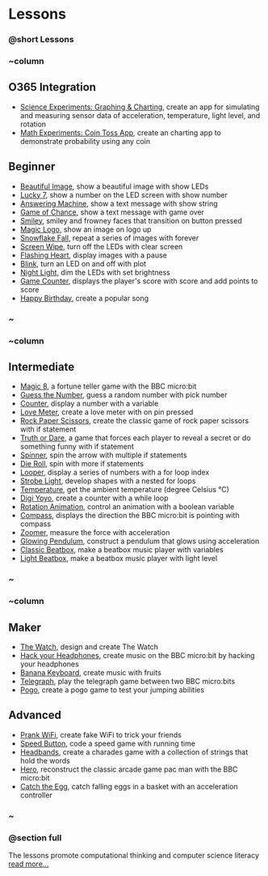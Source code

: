 # Lessons 


### @short Lessons

### ~column 

## O365 Integration
* [Science Experiments: Graphing & Charting](/lessons/charting), create an app for simulating and measuring sensor data of acceleration, temperature, light level, and rotation 
* [Math Experiments: Coin Toss App](/lessons/probability), create an charting app to demonstrate probability using any coin

## Beginner

* [Beautiful Image](/lessons/beautiful-image), show a beautiful image with show LEDs
* [Lucky 7](/lessons/lucky-7), show a number on the LED screen with show number
* [Answering Machine](/lessons/answering-machine), show a text message with show string
* [Game of Chance](/lessons/game-of-chance), show a text message with game over
* [Smiley,](/lessons/smiley) smiley and frowney faces that transition on button pressed
* [Magic Logo,](/lessons/magic-logo) show an image on logo up
* [Snowflake Fall](/lessons/snowflake-fall), repeat a series of images with forever
* [Screen Wipe](/lessons/screen-wipe), turn off the LEDs with clear screen
* [Flashing Heart](/lessons/flashing-heart), display images with a pause
* [Blink](/lessons/blink), turn an LED on and off with plot
* [Night Light](/lessons/night-light), dim the LEDs with set brightness
* [Game Counter](/lessons/game-counter), displays the player's score with score and add points to score
* [Happy Birthday](/lessons/happy-birthday), create a popular song

### ~

### ~column 

## Intermediate

* [Magic 8](/lessons/magic-8), a fortune teller game with the BBC micro:bit
* [Guess the Number](/lessons/guess-the-number),  guess a random number with pick number
* [Counter](/lessons/counter), display a number with a variable
* [Love Meter](/lessons/love-meter), create a love meter with on pin pressed
* [Rock Paper Scissors](/lessons/rock-paper-scissors), create the classic game of rock paper scissors with if statement
* [Truth or Dare](/lessons/truth-or-dare), a game that forces each player to reveal a secret or do something funny with if statement
* [Spinner](/lessons/spinner), spin the arrow with multiple if statements
* [Die Roll](/lessons/die-roll), spin with more if statements
* [Looper](/lessons/looper), display a series of numbers with a for loop index
* [Strobe Light](/lessons/strobe-light), develop shapes with a nested for loops
* [Temperature](/lessons/temperature), get the ambient temperature (degree Celsius °C)
* [Digi Yoyo](/lessons/digi-yoyo), create a counter with a while loop
* [Rotation Animation](/lessons/rotation-animation), control an animation with a boolean variable
* [Compass](/lessons/compass), displays the direction the BBC micro:bit is pointing with compass
* [Zoomer](/lessons/zoomer), measure the force with acceleration
* [Glowing Pendulum](/lessons/glowing-pendulum), construct a pendulum that glows using acceleration
* [Classic Beatbox](/lessons/classic-beatbox), make a beatbox music player with variables
* [Light Beatbox](/lessons/light-beatbox), make a beatbox music player with light level

### ~

### ~column 

## Maker
* [The Watch](/lessons/the-watch), design and create The Watch
* [Hack your Headphones](/lessons/hack-your-headphones), create music on the BBC micro:bit by hacking your headphones
* [Banana Keyboard](/lessons/banana-keyboard), create music with fruits
* [Telegraph](/lessons/telegraph), play the telegraph game between two BBC micro:bits
* [Pogo](/lessons/pogo), create a pogo game to test your jumping abilities

## Advanced
* [Prank WiFi](/lessons/prank-wifi), create fake WiFi to trick your friends
* [Speed Button](/lessons/speed-button), code a speed game with running time
* [Headbands](/lessons/headbands), create a charades game with a collection of strings that hold the words
* [Hero](/lessons/hero), reconstruct the classic arcade game pac man with the BBC micro:bit
* [Catch the Egg](/lessons/catch-the-egg-game), catch falling eggs in a basket with an acceleration controller
### ~

### @section full

The lessons promote computational thinking and computer science literacy[ read more...](/lessons/teach)

